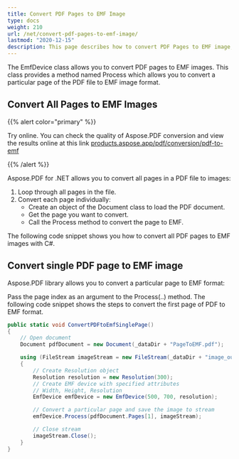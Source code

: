```yaml
---
title: Convert PDF Pages to EMF Image
type: docs
weight: 210
url: /net/convert-pdf-pages-to-emf-image/
lastmod: "2020-12-15"
description: This page describes how to convert PDF Pages to EMF image, convert all Pages to EMF images with Aspose.PDF for .NET.
---
```


The EmfDevice class allows you to convert PDF pages to EMF images. This class provides a method named Process which allows you to convert a particular page of the PDF file to EMF image format. 

## Convert All Pages to EMF Images

{{% alert color="primary" %}} 

Try online. You can check the quality of Aspose.PDF conversion and view the results online at this link [products.aspose.app/pdf/conversion/pdf-to-emf](https://products.aspose.app/pdf/conversion/pdf-to-emf)

{{% /alert %}}

Aspose.PDF for .NET allows you to convert all pages in a PDF file to images:

1. Loop through all pages in the file.
1. Convert each page individually:
    - Create an object of the Document class to load the PDF document.
    - Get the page you want to convert.
    - Call the Process method to convert the page to EMF.

The following code snippet shows you how to convert all PDF pages to EMF images with C#.

## Convert single PDF page to EMF image

Aspose.PDF library allows you to convert a particular page to EMF format:

Pass the page index as an argument to the Process(..) method.
The following code snippet shows the steps to convert the first page of PDF to EMF format.

```csharp
public static void ConvertPDFtoEmfSinglePage()
{
    // Open document
    Document pdfDocument = new Document(_dataDir + "PageToEMF.pdf");

    using (FileStream imageStream = new FileStream(_dataDir + "image_out.emf", FileMode.Create))
    {
        // Create Resolution object
        Resolution resolution = new Resolution(300);
        // Create EMF device with specified attributes
        // Width, Height, Resolution
        EmfDevice emfDevice = new EmfDevice(500, 700, resolution);

        // Convert a particular page and save the image to stream
        emfDevice.Process(pdfDocument.Pages[1], imageStream);

        // Close stream
        imageStream.Close();
    }
}
```
